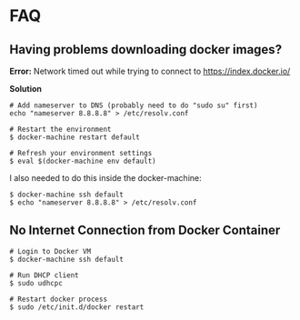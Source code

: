 # FAQ

## Having problems downloading docker images?

**Error:** Network timed out while trying to connect to https://index.docker.io/

**Solution**

```
# Add nameserver to DNS (probably need to do "sudo su" first)
echo "nameserver 8.8.8.8" > /etc/resolv.conf

# Restart the environment
$ docker-machine restart default

# Refresh your environment settings
$ eval $(docker-machine env default)
```
I also needed to do this inside the docker-machine:
```
$ docker-machine ssh default
$ echo "nameserver 8.8.8.8" > /etc/resolv.conf
```

## No Internet Connection from Docker Container

```
# Login to Docker VM
$ docker-machine ssh default

# Run DHCP client
$ sudo udhcpc

# Restart docker process
$ sudo /etc/init.d/docker restart
```
